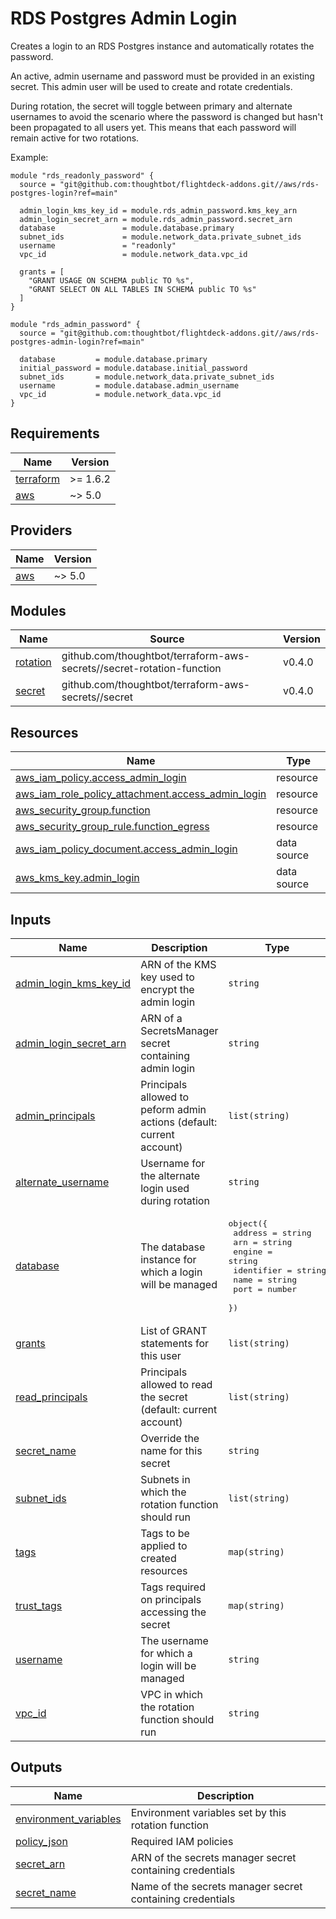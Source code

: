 # RDS Postgres Admin Login

Creates a login to an RDS Postgres instance and automatically rotates the
password.

An active, admin username and password must be provided in an existing secret.
This admin user will be used to create and rotate credentials.

During rotation, the secret will toggle between primary and alternate usernames
to avoid the scenario where the password is changed but hasn't been propagated
to all users yet. This means that each password will remain active for two
rotations.

Example:

```
module "rds_readonly_password" {
  source = "git@github.com:thoughtbot/flightdeck-addons.git//aws/rds-postgres-login?ref=main"

  admin_login_kms_key_id = module.rds_admin_password.kms_key_arn
  admin_login_secret_arn = module.rds_admin_password.secret_arn
  database               = module.database.primary
  subnet_ids             = module.network_data.private_subnet_ids
  username               = "readonly"
  vpc_id                 = module.network_data.vpc_id

  grants = [
    "GRANT USAGE ON SCHEMA public TO %s",
    "GRANT SELECT ON ALL TABLES IN SCHEMA public TO %s"
  ]
}

module "rds_admin_password" {
  source = "git@github.com:thoughtbot/flightdeck-addons.git//aws/rds-postgres-admin-login?ref=main"

  database         = module.database.primary
  initial_password = module.database.initial_password
  subnet_ids       = module.network_data.private_subnet_ids
  username         = module.database.admin_username
  vpc_id           = module.network_data.vpc_id
}
```

<!-- BEGIN_TF_DOCS -->
## Requirements

| Name | Version |
|------|---------|
| <a name="requirement_terraform"></a> [terraform](#requirement\_terraform) | >= 1.6.2 |
| <a name="requirement_aws"></a> [aws](#requirement\_aws) | ~> 5.0 |

## Providers

| Name | Version |
|------|---------|
| <a name="provider_aws"></a> [aws](#provider\_aws) | ~> 5.0 |

## Modules

| Name | Source | Version |
|------|--------|---------|
| <a name="module_rotation"></a> [rotation](#module\_rotation) | github.com/thoughtbot/terraform-aws-secrets//secret-rotation-function | v0.4.0 |
| <a name="module_secret"></a> [secret](#module\_secret) | github.com/thoughtbot/terraform-aws-secrets//secret | v0.4.0 |

## Resources

| Name | Type |
|------|------|
| [aws_iam_policy.access_admin_login](https://registry.terraform.io/providers/hashicorp/aws/latest/docs/resources/iam_policy) | resource |
| [aws_iam_role_policy_attachment.access_admin_login](https://registry.terraform.io/providers/hashicorp/aws/latest/docs/resources/iam_role_policy_attachment) | resource |
| [aws_security_group.function](https://registry.terraform.io/providers/hashicorp/aws/latest/docs/resources/security_group) | resource |
| [aws_security_group_rule.function_egress](https://registry.terraform.io/providers/hashicorp/aws/latest/docs/resources/security_group_rule) | resource |
| [aws_iam_policy_document.access_admin_login](https://registry.terraform.io/providers/hashicorp/aws/latest/docs/data-sources/iam_policy_document) | data source |
| [aws_kms_key.admin_login](https://registry.terraform.io/providers/hashicorp/aws/latest/docs/data-sources/kms_key) | data source |

## Inputs

| Name | Description | Type | Default | Required |
|------|-------------|------|---------|:--------:|
| <a name="input_admin_login_kms_key_id"></a> [admin\_login\_kms\_key\_id](#input\_admin\_login\_kms\_key\_id) | ARN of the KMS key used to encrypt the admin login | `string` | n/a | yes |
| <a name="input_admin_login_secret_arn"></a> [admin\_login\_secret\_arn](#input\_admin\_login\_secret\_arn) | ARN of a SecretsManager secret containing admin login | `string` | `null` | no |
| <a name="input_admin_principals"></a> [admin\_principals](#input\_admin\_principals) | Principals allowed to peform admin actions (default: current account) | `list(string)` | `null` | no |
| <a name="input_alternate_username"></a> [alternate\_username](#input\_alternate\_username) | Username for the alternate login used during rotation | `string` | `null` | no |
| <a name="input_database"></a> [database](#input\_database) | The database instance for which a login will be managed | <pre>object({<br>    address    = string<br>    arn        = string<br>    engine     = string<br>    identifier = string<br>    name       = string<br>    port       = number<br>  })</pre> | n/a | yes |
| <a name="input_grants"></a> [grants](#input\_grants) | List of GRANT statements for this user | `list(string)` | n/a | yes |
| <a name="input_read_principals"></a> [read\_principals](#input\_read\_principals) | Principals allowed to read the secret (default: current account) | `list(string)` | `null` | no |
| <a name="input_secret_name"></a> [secret\_name](#input\_secret\_name) | Override the name for this secret | `string` | `null` | no |
| <a name="input_subnet_ids"></a> [subnet\_ids](#input\_subnet\_ids) | Subnets in which the rotation function should run | `list(string)` | n/a | yes |
| <a name="input_tags"></a> [tags](#input\_tags) | Tags to be applied to created resources | `map(string)` | `{}` | no |
| <a name="input_trust_tags"></a> [trust\_tags](#input\_trust\_tags) | Tags required on principals accessing the secret | `map(string)` | `{}` | no |
| <a name="input_username"></a> [username](#input\_username) | The username for which a login will be managed | `string` | n/a | yes |
| <a name="input_vpc_id"></a> [vpc\_id](#input\_vpc\_id) | VPC in which the rotation function should run | `string` | n/a | yes |

## Outputs

| Name | Description |
|------|-------------|
| <a name="output_environment_variables"></a> [environment\_variables](#output\_environment\_variables) | Environment variables set by this rotation function |
| <a name="output_policy_json"></a> [policy\_json](#output\_policy\_json) | Required IAM policies |
| <a name="output_secret_arn"></a> [secret\_arn](#output\_secret\_arn) | ARN of the secrets manager secret containing credentials |
| <a name="output_secret_name"></a> [secret\_name](#output\_secret\_name) | Name of the secrets manager secret containing credentials |
<!-- END_TF_DOCS -->
